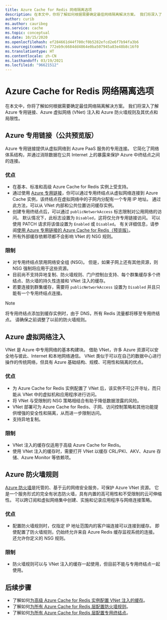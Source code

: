 ```yaml
---
title: Azure Cache for Redis 网络隔离选项
description: 在本文中，你将了解如何根据需要确定最佳网络隔离解决方案。 我们将深入了解 Azure 专用链接、Azure 虚拟网络 (VNet) 注入和 Azure 防火墙规则及其优点和局限性。
author: curib
ms.author: cauribeg
ms.service: cache
ms.topic: conceptual
ms.date: 10/15/2020
ms.openlocfilehash: ef284661d44f700cf0b5282efcd2e6f7b94fa3b6
ms.sourcegitcommit: 772eb9c6684dd4864e0ba507945a83e48b8c16f0
ms.translationtype: HT
ms.contentlocale: zh-CN
ms.lasthandoff: 03/19/2021
ms.locfileid: "96621512"
---
```

# <a name="azure-cache-for-redis-network-isolation-options"></a>Azure Cache for Redis 网络隔离选项 
在本文中，你将了解如何根据需要确定最佳网络隔离解决方案。 我们将深入了解 Azure 专用链接、Azure 虚拟网络 (VNet) 注入和 Azure 防火墙规则及其优点和局限性。  

## <a name="azure-private-link-public-preview"></a>Azure 专用链接（公共预览版） 
Azure 专用链接提供从虚拟网络到 Azure PaaS 服务的专用连接。 它简化了网络体系结构，并通过消除数据在公共 Internet 上的暴露来保护 Azure 中终结点之间的连接。 

### <a name="advantages"></a>优点
* 在基本、标准和高级 Azure Cache for Redis 实例上受支持。 
* 通过使用 [Azure 专用链接](../private-link/private-link-overview.md)，你可以通过专用终结点从虚拟网络连接到 Azure Cache 实例，该终结点在虚拟网络中的子网内分配有一个专用 IP 地址。 通过此方法，可以从 VNet 内部和公共位置访问缓存实例。  
* 创建专用终结点后，可以通过 `publicNetworkAccess` 标志限制对公用网络的访问。 默认情况下，此标志设置为 `Disabled`，这将仅允许专用链接访问。 可以使用 PATCH 请求将该值设置为 `Enabled` 或 `Disabled`。 有关详细信息，请参阅[使用 Azure 专用链接的 Azure Cache for Redis（预览版）](cache-private-link.md)。 
* 所有外部缓存依赖项都不会影响 VNet 的 NSG 规则。

### <a name="limitations"></a>限制 
* 对专用终结点禁用网络安全组 (NSG)。 但是，如果子网上还有其他资源，则 NSG 强制将应用于这些资源。
* 目前尚不支持异地复制、防火墙规则、门户控制台支持、每个群集缓存多个终结点、防火墙的持久性连接和 VNet 注入的缓存。 
* 若要连接到群集缓存，需要将 `publicNetworkAccess` 设置为 `Disabled` 并且只能有一个专用终结点连接。

> [!NOTE]
> 将专用终结点添加到缓存实例时，由于 DNS，所有 Redis 流量都将移至专用终结点。
> 请确保之前调整了以前的防火墙规则。  
>
>

## <a name="azure-virtual-network-injection"></a>Azure 虚拟网络注入 
VNet 是 Azure 中专用网络的基本构建块。 借助 VNet，许多 Azure 资源可以安全地与彼此、Internet 和本地网络通信。 VNet 类似于可以在自己的数据中心进行操作的传统网络，但具有 Azure 基础结构、规模、可用性和隔离的优点。 

### <a name="advantages"></a>优点
* 为 Azure Cache for Redis 实例配置了 VNet 后，该实例不可公开寻址，而只能从 VNet 中的虚拟机和应用程序进行访问。  
* 将 VNet 与受限制的 NSG 策略相结合有助于降低数据泄露的风险。 
* VNet 部署可为 Azure Cache for Redis、子网、访问控制策略和其他功能提供增强的安全性和隔离，从而进一步限制访问。 
* 支持异地复制。 

### <a name="limitations"></a>限制
* VNet 注入的缓存仅适用于高级 Azure Cache for Redis。 
* 使用 VNet 注入的缓存时，需要打开 VNet 以缓存 CRL/PKI、AKV、Azure 存储、Azure Monitor 等依赖项。  


## <a name="azure-firewall-rules"></a>Azure 防火墙规则
[Azure 防火墙](../firewall/overview.md)是托管的、基于云的网络安全服务，可保护 Azure VNet 资源。 它是一个服务形式的完全有状态防火墙，具有内置的高可用性和不受限制的云可伸缩性。 可以跨订阅和虚拟网络集中创建、实施和记录应用程序与网络连接策略。  

### <a name="advantages"></a>优点
* 配置防火墙规则时，仅指定 IP 地址范围内的客户端连接可以连接到缓存。 即使配置了防火墙规则，仍始终允许来自 Azure Redis 缓存监视系统的连接。 还允许你定义的 NSG 规则。  

### <a name="limitations"></a>限制
* 防火墙规则可以与 VNet 注入的缓存一起使用，但目前不能与专用终结点一起使用。 


## <a name="next-steps"></a>后续步骤
* 了解如何[为高级 Azure Cache for Redis 实例配置 VNet 注入的缓存](cache-how-to-premium-vnet.md)。  
* 了解如何[为所有 Azure Cache for Redis 层配置防火墙规则](cache-configure.md#firewall)。 
* 了解如何[为所有 Azure Cache for Redis 层配置专用终结点](cache-private-link.md)。